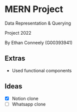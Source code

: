 # MERN Project

Data Representation & Querying

Project 2022

By Ethan Conneely (G00393941)

## Extras

- Used functional components

## Ideas

- [x] Notion clone
- [ ] Whatsapp clone
